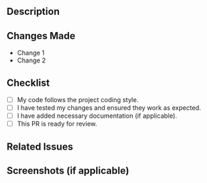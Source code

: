 ## Description
<!-- Briefly describe your changes and why they are necessary. -->

## Changes Made
<!-- List the key changes made in this PR. -->
- Change 1
- Change 2

## Checklist
- [ ] My code follows the project coding style.
- [ ] I have tested my changes and ensured they work as expected.
- [ ] I have added necessary documentation (if applicable).
- [ ] This PR is ready for review.

## Related Issues
<!-- Link any related issues here using `#` followed by the issue number. -->

## Screenshots (if applicable)
<!-- Add screenshots to illustrate your changes if needed. -->
